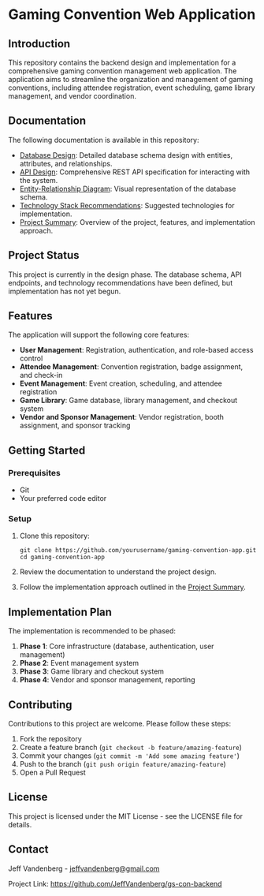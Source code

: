 # Gaming Convention Web Application

## Introduction
This repository contains the backend design and implementation for a comprehensive gaming convention management web application. The application aims to streamline the organization and management of gaming conventions, including attendee registration, event scheduling, game library management, and vendor coordination.

## Documentation

The following documentation is available in this repository:

- [Database Design](docs\database_design.md): Detailed database schema design with entities, attributes, and relationships.
- [API Design](docs\api_design.md): Comprehensive REST API specification for interacting with the system.
- [Entity-Relationship Diagram](docs\er_diagram.md): Visual representation of the database schema.
- [Technology Stack Recommendations](docs\tech_stack.md): Suggested technologies for implementation.
- [Project Summary](docs\project_summary.md): Overview of the project, features, and implementation approach.

## Project Status
This project is currently in the design phase. The database schema, API endpoints, and technology recommendations have been defined, but implementation has not yet begun.

## Features

The application will support the following core features:

- **User Management**: Registration, authentication, and role-based access control
- **Attendee Management**: Convention registration, badge assignment, and check-in
- **Event Management**: Event creation, scheduling, and attendee registration
- **Game Library**: Game database, library management, and checkout system
- **Vendor and Sponsor Management**: Vendor registration, booth assignment, and sponsor tracking

## Getting Started

### Prerequisites
- Git
- Your preferred code editor

### Setup
1. Clone this repository:
   ```
   git clone https://github.com/yourusername/gaming-convention-app.git
   cd gaming-convention-app
   ```

2. Review the documentation to understand the project design.

3. Follow the implementation approach outlined in the [Project Summary](docs\project_summary.md).

## Implementation Plan

The implementation is recommended to be phased:

1. **Phase 1**: Core infrastructure (database, authentication, user management)
2. **Phase 2**: Event management system
3. **Phase 3**: Game library and checkout system
4. **Phase 4**: Vendor and sponsor management, reporting

## Contributing

Contributions to this project are welcome. Please follow these steps:

1. Fork the repository
2. Create a feature branch (`git checkout -b feature/amazing-feature`)
3. Commit your changes (`git commit -m 'Add some amazing feature'`)
4. Push to the branch (`git push origin feature/amazing-feature`)
5. Open a Pull Request

## License

This project is licensed under the MIT License - see the LICENSE file for details.

## Contact

Jeff Vandenberg - jeffvandenberg@gmail.com

Project Link: https://github.com/JeffVandenberg/gs-con-backend

